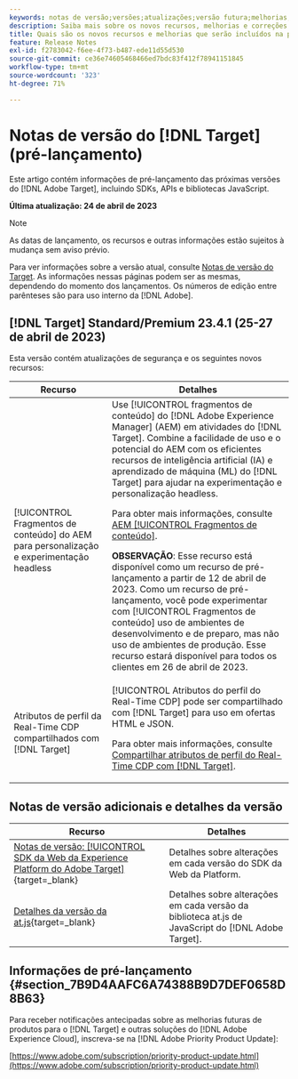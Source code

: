 ```yaml
---
keywords: notas de versão;versões;atualizações;versão futura;melhorias;novos recursos;correções;atualizações;pré-lançamento
description: Saiba mais sobre os novos recursos, melhorias e correções adicionados na próxima versão do  [!DNL Adobe Target], incluindo SDKs, APIs e bibliotecas JavaScript.
title: Quais são os novos recursos e melhorias que serão incluídos na próxima versão do  [!DNL Target] ?
feature: Release Notes
exl-id: f2783042-f6ee-4f73-b487-ede11d55d530
source-git-commit: ce36e74605468466ed7bdc83f412f78941151845
workflow-type: tm+mt
source-wordcount: '323'
ht-degree: 71%

---
```


# Notas de versão do [!DNL Target] (pré-lançamento)

Este artigo contém informações de pré-lançamento das próximas versões do [!DNL Adobe Target], incluindo SDKs, APIs e bibliotecas JavaScript.

**Última atualização: 24 de abril de 2023**

>[!NOTE]
>
>As datas de lançamento, os recursos e outras informações estão sujeitos à mudança sem aviso prévio.
>
>Para ver informações sobre a versão atual, consulte [Notas de versão do Target](release-notes.md). As informações nessas páginas podem ser as mesmas, dependendo do momento dos lançamentos. Os números de edição entre parênteses são para uso interno da [!DNL Adobe].

## [!DNL Target] Standard/Premium 23.4.1 (25-27 de abril de 2023)

Esta versão contém atualizações de segurança e os seguintes novos recursos:

| Recurso | Detalhes |
|--- |--- |
| [!UICONTROL Fragmentos de conteúdo] do AEM para personalização e experimentação headless | Use [!UICONTROL fragmentos de conteúdo] do [!DNL Adobe Experience Manager] (AEM) em atividades do [!DNL Target]. Combine a facilidade de uso e o potencial do AEM com os eficientes recursos de inteligência artificial (IA) e aprendizado de máquina (ML) do [!DNL Target] para ajudar na experimentação e personalização headless.<P>Para obter mais informações, consulte [AEM [!UICONTROL Fragmentos de conteúdo]](/help/main/c-integrating-target-with-mac/aem/content-fragments-aem.md).<P>**OBSERVAÇÃO**: Esse recurso está disponível como um recurso de pré-lançamento a partir de 12 de abril de 2023. Como um recurso de pré-lançamento, você pode experimentar com [!UICONTROL Fragmentos de conteúdo] uso de ambientes de desenvolvimento e de preparo, mas não uso de ambientes de produção. Esse recurso estará disponível para todos os clientes em 26 de abril de 2023. |
| Atributos de perfil da Real-Time CDP compartilhados com [!DNL Target] | [!UICONTROL Atributos do perfil do Real-Time CDP] pode ser compartilhado com [!DNL Target] para uso em ofertas HTML e JSON.<P>Para obter mais informações, consulte [Compartilhar atributos de perfil do Real-Time CDP com [!DNL Target]](/help/main/c-integrating-target-with-mac/integrating-with-rtcdp.md#rtcdp-profile-attributes). |

## Notas de versão adicionais e detalhes da versão

| Recurso | Detalhes |
|--- |--- |
| [Notas de versão: [!UICONTROL SDK da Web da Experience Platform do Adobe Target]](https://experienceleague.adobe.com/docs/experience-platform/edge/release-notes.html?lang=pt-BR){target=_blank} | Detalhes sobre alterações em cada versão do SDK da Web da Platform. |
| [Detalhes da versão da at.js](https://developer.adobe.com/target/implement/client-side/atjs/target-atjs-versions/){target=_blank} | Detalhes sobre alterações em cada versão da biblioteca at.js de JavaScript do [!DNL Adobe Target]. |


## Informações de pré-lançamento {#section_7B9D4AAFC6A74388B9D7DEF0658D8B63}

Para receber notificações antecipadas sobre as melhorias futuras de produtos para o [!DNL Target] e outras soluções do [!DNL Adobe Experience Cloud], inscreva-se na [!DNL Adobe Priority Product Update]:

[https://www.adobe.com/subscription/priority-product-update.html](https://www.adobe.com/subscription/priority-product-update.html)
